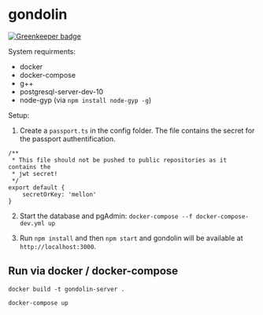 # gondolin

[![Greenkeeper badge](https://badges.greenkeeper.io/terrestris/gondolin.svg)](https://greenkeeper.io/)

System requirments:

- docker
- docker-compose
- g++
- postgresql-server-dev-10
- node-gyp (via `npm install node-gyp -g`)

Setup:

1. Create a `passport.ts` in the config folder. The file contains the
secret for the passport authentification.

```
/**
 * This file should not be pushed to public repositories as it contains the
 * jwt secret!
 */
export default {
    secretOrKey: 'mellon'
}
```

2. Start the database and pgAdmin: `docker-compose --f docker-compose-dev.yml up`

3. Run `npm install` and then `npm start` and gondolin will be available at `http://localhost:3000`.


## Run via docker / docker-compose

```
docker build -t gondolin-server .

docker-compose up
```